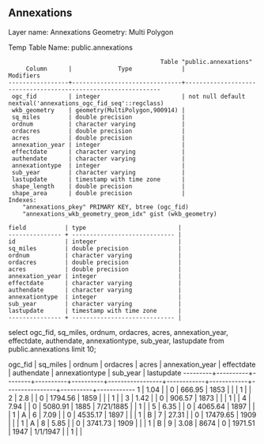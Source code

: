## Annexations
Layer name: Annexations
Geometry: Multi Polygon

Temp Table Name: public.annexations

````
                                           Table "public.annexations"
     Column      |             Type              |                           Modifiers                           
-----------------+-------------------------------+---------------------------------------------------------------
 ogc_fid         | integer                       | not null default nextval('annexations_ogc_fid_seq'::regclass)
 wkb_geometry    | geometry(MultiPolygon,900914) | 
 sq_miles        | double precision              | 
 ordnum          | character varying             | 
 ordacres        | double precision              | 
 acres           | double precision              | 
 annexation_year | integer                       | 
 effectdate      | character varying             | 
 authendate      | character varying             | 
 annexationtype  | integer                       | 
 sub_year        | character varying             | 
 lastupdate      | timestamp with time zone      | 
 shape_length    | double precision              | 
 shape_area      | double precision              | 
Indexes:
    "annexations_pkey" PRIMARY KEY, btree (ogc_fid)
    "annexations_wkb_geometry_geom_idx" gist (wkb_geometry)
````

````
field           | type                          |
--------------- + ----------------------------- |
id              | integer                       |
sq_miles        | double precision              |  
ordnum          | character varying             |  
ordacres        | double precision              |  
acres           | double precision              |  
annexation_year | integer                       |  
effectdate      | character varying             |  
authendate      | character varying             |  
annexationtype  | integer                       |  
sub_year        | character varying             |  
lastupdate      | timestamp with time zone      |  
--------------- + ----------------------------- |

````
select ogc_fid, sq_miles, ordnum, ordacres, acres, annexation_year, effectdate, authendate, annexationtype, sub_year, lastupdate from public.annexations limit 10;

 ogc_fid | sq_miles | ordnum | ordacres |  acres   | annexation_year | effectdate | authendate | annexationtype | sub_year | lastupdate 
---------+----------+--------+----------+----------+-----------------+------------+------------+----------------+----------+------------
       1 |     1.04 |        |        0 |   666.95 |            1853 |            |            |              1 |          | 
       2 |      2.8 |        |        0 |  1794.56 |            1859 |            |            |              1 |          | 
       3 |     1.42 |        |        0 |   906.57 |            1873 |            |            |              1 |          | 
       4 |     7.94 |        |        0 |  5080.91 |            1885 | 7/21/1885  |            |              1 |          | 
       5 |     6.35 |        |        0 |  4065.64 |            1897 |            |            |              1 | A        | 
       6 |     7.09 |        |        0 |  4535.17 |            1897 |            |            |              1 | B        | 
       7 |    27.31 |        |        0 | 17479.65 |            1909 |            |            |              1 | A        | 
       8 |     5.85 |        |        0 |  3741.73 |            1909 |            |            |              1 | B        | 
       9 |     3.08 | 8674   |        0 |  1971.51 |            1947 | 1/1/1947   |            |              1 |          | 
````